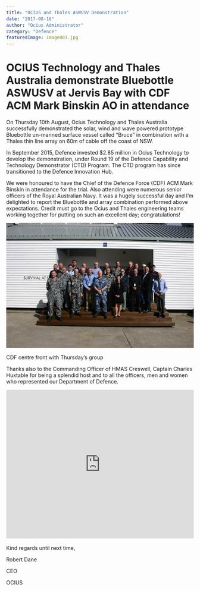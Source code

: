 ```yaml
---
title: "OCIUS and Thales ASWUSV Demonstration"
date: "2017-08-16"
author: "Ocius Administrator"
category: "Defence"
featuredImage: image001.jpg
---
```


# OCIUS Technology and Thales Australia demonstrate Bluebottle ASWUSV at Jervis Bay with CDF ACM Mark Binskin AO in attendance

On Thursday 10th August, Ocius Technology and Thales Australia successfully demonstrated the solar, wind and wave powered prototype Bluebottle un-manned surface vessel called “Bruce” in combination with a Thales thin line array on 60m of cable off the coast of NSW.

In September 2015, Defence invested $2.85 million in Ocius Technology to develop the demonstration, under Round 19 of the Defence Capability and Technology Demonstrator (CTD) Program.  The CTD program has since transitioned to the Defence Innovation Hub.

We were honoured to have the Chief of the Defence Force (CDF) ACM Mark Binskin in attendance for the trial. Also attending were numerous senior officers of the Royal Australian Navy. It was a hugely successful day and I’m delighted to report the Bluebottle and array combination performed above expectations. Credit must go to the Ocius and Thales engineering teams working together for putting on such an excellent day; congratulations!

![image001](./image001.jpg)

<span class="caption">
CDF centre front with <span data-term="goog_383565209">Thursday’s</span> group
</span>

Thanks also to the Commanding Officer of HMAS Creswell, Captain Charles Huxtable for being a splendid host and to all the officers, men and women who represented our Department of Defence.

<iframe src="https://www.youtube.com/embed/tJVvp-Oxgcs?feature=oembed" allowfullscreen="" width="100%" height="400" frameborder="0"></iframe>

Kind regards until next time,

Robert Dane

CEO

OCIUS
